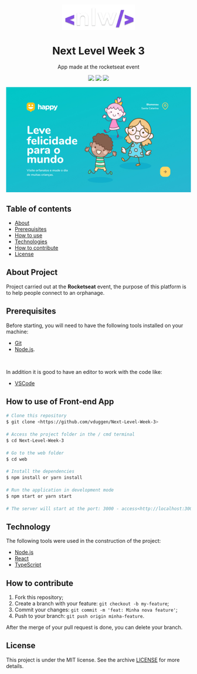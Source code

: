 <p align="center">
  <img src="./web/src/assets/logo-nlw.svg" align="center" width="200" alt="Logo projeto">
</p>

<h1 align="center" style="border-bottom:none">Next Level Week 3</h1>
<p align="center">
  App made at the rocketseat event
</p>

<p align="center">  
  <img src="https://img.shields.io/github/languages/count/vduggen/Next-Level-Week-3">
  <img src="https://img.shields.io/github/languages/top/vduggen/Next-Level-Week-3">
  <img src="https://img.shields.io/apm/l/Next-Level-Week-3">
</p>

<p align="center">
  <img src="./web/src/assets/photo-app.jpg" alt="foto da aplicação" />
</p>

## Table of contents

- [About](#Sobre)
- [Prerequisites](#pre-requisitos)
- [How to use](#como-usar)
- [Technologies](#tecnologias)
- [How to contribute](#contribuir)
- [License](#licença)

<h2 id="Sobre">About Project</h2>

Project carried out at the **Rocketseat** event, the purpose of this platform is to help people connect to an orphanage.

<h2 id="pre-requisitos">Prerequisites</h2>

Before starting, you will need to have the following tools installed on your machine: <br />

- [Git](https://git-scm.com)
- [Node.js](https://nodejs.org/en/).

<br />

In addition it is good to have an editor to work with the code like: <br />

- [VSCode](https://code.visualstudio.com/)

<h2 id="como-usar">How to use of Front-end App</h2>

```bash
# Clone this repository
$ git clone <https://github.com/vduggen/Next-Level-Week-3>

# Access the project folder in the / cmd terminal
$ cd Next-Level-Week-3

# Go to the web folder
$ cd web

# Install the dependencies
$ npm install or yarn install

# Run the application in development mode
$ npm start or yarn start

# The server will start at the port: 3000 - access<http://localhost:3000>
```

<h2 id="tecnologias">Technology</h2>

The following tools were used in the construction of the project:

- [Node.js](https://nodejs.org/en/)
- [React](https://pt-br.reactjs.org/)
- [TypeScript](https://www.typescriptlang.org/)

<h2 id="contribuir">How to contribute</h2>

1. Fork this repository;
1. Create a branch with your feature: `git checkout -b my-feature`;
1. Commit your changes: `git commit -m 'feat: Minha nova feature'`;
1. Push to your branch: `git push origin minha-feature`.

After the merge of your pull request is done, you can delete your branch.

<h2 id="licença">License</h2>

This project is under the MIT license. See the archive [LICENSE](LICENSE.md) for more details.
